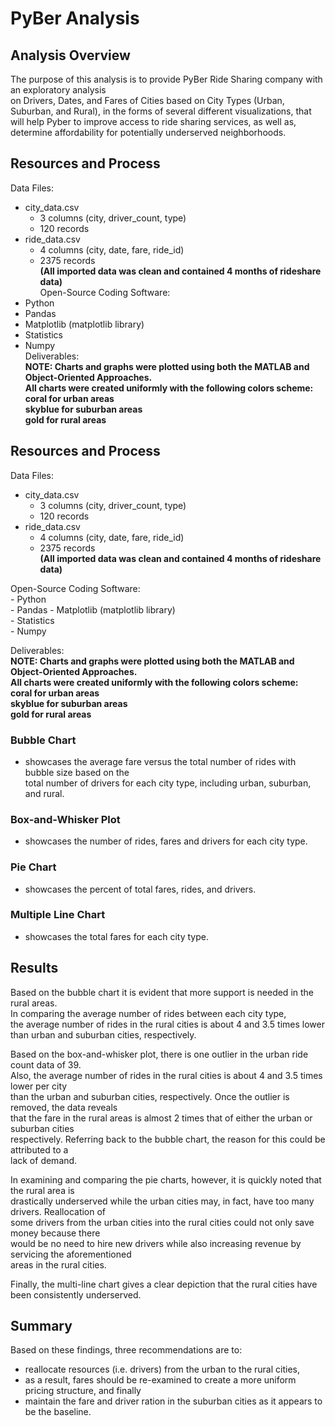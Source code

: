 # PyBer Analysis  

## Analysis Overview  
The purpose of this analysis is to provide PyBer Ride Sharing company with an exploratory analysis  
on Drivers, Dates, and Fares of Cities based on City Types (Urban, Suburban, and Rural), in the forms of several different visualizations, that will help Pyber to improve access to ride sharing services, as well as, determine affordability for potentially underserved neighborhoods.  

## Resources and Process  
Data Files:    
- city_data.csv  
    - 3 columns (city, driver_count, type)    
    - 120 records  
- ride_data.csv    
    - 4 columns (city, date, fare, ride_id)    
    - 2375 records    
**(All imported data was clean and contained 4 months of rideshare data)**    
Open-Source Coding Software:    
- Python       
- Pandas   
- Matplotlib (matplotlib library)    
- Statistics    
- Numpy    
Deliverables:   
**NOTE: Charts and graphs were plotted using both the MATLAB and Object-Oriented Approaches.**  
      **All charts were created uniformly with the following colors scheme:**   
      **coral for urban areas**  
      **skyblue for suburban areas**  
      **gold for rural areas**    

## Resources and Process 
Data Files:  
- city_data.csv  
    - 3 columns (city, driver_count, type)  
    - 120 records
- ride_data.csv  
    - 4 columns (city, date, fare, ride_id)  
    - 2375 records  
**(All imported data was clean and contained 4 months of rideshare data)**  

Open-Source Coding Software:    
    - Python       
    - Pandas 
    - Matplotlib (matplotlib library)  
    - Statistics  
    - Numpy  
    
Deliverables:   
**NOTE: Charts and graphs were plotted using both the MATLAB and Object-Oriented Approaches.**  
      **All charts were created uniformly with the following colors scheme:**   
        **coral for urban areas**  
        **skyblue for suburban areas**  
        **gold for rural areas**  
        
### Bubble Chart  
- showcases the average fare versus the total number of rides with bubble size based on the  
  total number of drivers for each city type, including urban, suburban, and rural.   
### Box-and-Whisker Plot  
- showcases the number of rides, fares and drivers for each city type.  
### Pie Chart  
- showcases the percent of total fares, rides, and drivers.  
### Multiple Line Chart  
- showcases the total fares for each city type.  

## Results  
Based on the bubble chart it is evident that more support is needed in the rural areas.    
In comparing the average number of rides between each city type,   
the average number of rides in the rural cities is about 4 and 3.5 times lower   
than urban and suburban cities, respectively.    

Based on the box-and-whisker plot, there is one outlier in the urban ride count data of 39.   
Also, the average number of rides in the rural cities is about 4 and 3.5 times lower per city   
than the urban and suburban cities, respectively. Once the outlier is removed, the data reveals  
that the fare in the rural areas is almost 2 times that of either the urban or suburban cities  
respectively. Referring back to the bubble chart, the reason for this could be attributed to a  
lack of demand.      

In examining and comparing the pie charts, however, it is quickly noted that the rural area is  
drastically underserved while the urban cities may, in fact, have too many drivers. Reallocation of  
some drivers from the urban cities into the rural cities could not only save money because there  
would be no need to hire new drivers while also increasing revenue by servicing the aforementioned  
areas in the rural cities.        

Finally, the multi-line chart gives a clear depiction that the rural cities have been consistently underserved.  

## Summary  
Based on these findings, three recommendations are to:  
- reallocate resources (i.e. drivers) from the urban to the rural cities,  
- as a result, fares should be re-examined to create a more uniform pricing structure, and finally  
- maintain the fare and driver ration in the suburban cities as it appears to be the baseline.
